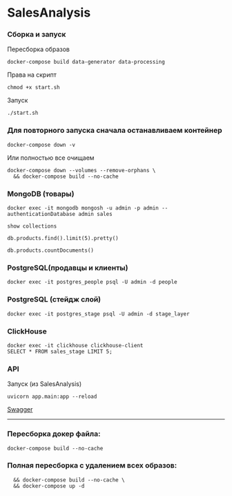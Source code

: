 # SalesAnalysis

### Сборка и запуск

Пересборка образов
```
docker-compose build data-generator data-processing
```
Права на скрипт
```
chmod +x start.sh
```
Запуск
```
./start.sh
```
### Для повторного запуска сначала останавливаем контейнер
```
docker-compose down -v
```
Или полностью все очищаем
```
docker-compose down --volumes --remove-orphans \
  && docker-compose build --no-cache
```

### MongoDB (товары)
```
docker exec -it mongodb mongosh -u admin -p admin --authenticationDatabase admin sales
```

```
show collections

db.products.find().limit(5).pretty()

db.products.countDocuments()
```

### PostgreSQL(продавцы и клиенты)
```
docker exec -it postgres_people psql -U admin -d people
```

### PostgreSQL (стейдж слой)
```
docker exec -it postgres_stage psql -U admin -d stage_layer
```

### ClickHouse
```
docker exec -it clickhouse clickhouse-client
SELECT * FROM sales_stage LIMIT 5;
```

### API

Запуск (из SalesAnalysis)
```
uvicorn app.main:app --reload
```

[Swagger](http://127.0.0.1:8000/docs)
_________________
### Пересборка докер файла:

```docker-compose build --no-cache```


### Полная пересборка с удалением всех образов:

```docker-compose down --volumes --remove-orphans \
  && docker-compose build --no-cache \
  && docker-compose up -d
```
